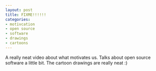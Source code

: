 ```yaml
---
layout: post
title: FIXME!!!!!!
categories:
- motivcation
- open source
- software
- drawings
- cartoons
---
```


A really neat video about what motivates us. Talks about open source software a
little bit. The cartoon drawings are really neat :)
